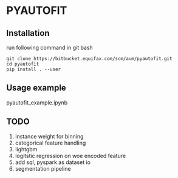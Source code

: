 # PYAUTOFIT

## Installation
run following command in git bash
```
git clone https://bitbucket.equifax.com/scm/aum/pyautofit.git
cd pyautofit
pip install . --user
```

## Usage example
pyautofit_example.ipynb

## TODO
1. instance weight for binning
2. categorical feature handling
3. lightgbm
4. logitstic regression on woe encoded feature
5. add sql, pyspark as dataset io
6. segmentation pipeline